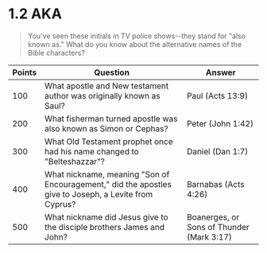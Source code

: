 # 1.2 AKA

> You've seen these initials in TV police shows--they stand for "also known as." What do you know about the alternative names of the Bible characters?

Points | Question | Answer
---    | ---      | ---
100    | What apostle and New testament author was originally known as Saul? | Paul (Acts 13:9)
200    | What fisherman turned apostle was also known as Simon or Cephas? | Peter (John 1:42)
300    | What Old Testament prophet once had his name changed to "Belteshazzar"? | Daniel (Dan 1:7)
400    | What nickname, meaning "Son of Encouragement," did the apostles give to Joseph, a Levite from Cyprus? | Barnabas (Acts 4:26)
500    | What nickname did Jesus give to the disciple brothers James and John? | Boanerges, or Sons of Thunder (Mark 3:17)